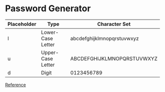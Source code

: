 # Password Generator

Placeholder  | Type | Character Set
------------- | ------------- | ---
l  | Lower-Case Letter | abcdefghijklmnopqrstuvwxyz
u  | Upper-Case Letter | ABCDEFGHIJKLMNOPQRSTUVWXYZ
d | Digit | 0123456789

[Reference](https://keepass.info/help/base/pwgenerator.html)